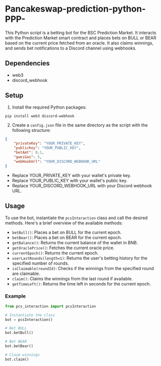 # Pancakeswap-prediction-python-PPP-

This Python script is a betting bot for the BSC Prediction Market. It interacts with the Prediction Market smart contract and places bets on BULL or BEAR based on the current price fetched from an oracle. It also claims winnings, and sends bet notifications to a Discord channel using webhooks.

## Dependencies

- web3
- discord_webhook

## Setup

1. Install the required Python packages:
```
pip install web3 discord-webhook
```

2. Create a `config.json` file in the same directory as the script with the following structure:

```json
{
    "privateKey": "YOUR_PRIVATE_KEY",
    "publicKey": "YOUR_PUBLIC_KEY",
    "betAmt": 0.1,
    "gweiGas": 5,
    "webHookUrl": "YOUR_DISCORD_WEBHOOK_URL"
}
```

- Replace YOUR_PRIVATE_KEY with your wallet's private key.
- Replace YOUR_PUBLIC_KEY with your wallet's public key.
- Replace YOUR_DISCORD_WEBHOOK_URL with your Discord webhook URL.

## Usage

To use the bot, instantiate the `pcsInteraction` class and call the desired methods. Here's a brief overview of the available methods:

- `betBull()`: Places a bet on BULL for the current epoch.
- `betBear()`: Places a bet on BEAR for the current epoch.
- `getBalance()`: Returns the current balance of the wallet in BNB.
- `getOraclePrice()`: Fetches the current oracle price.
- `currentEpoch()`: Returns the current epoch.
- `userLastRounds(length=1)`: Returns the user's betting history for the specified number of rounds.
- `isClaimable(roundId)`: Checks if the winnings from the specified round are claimable.
- `claim()`: Claims the winnings from the last round if available.
- `getTimeLeft()`: Returns the time left in seconds for the current epoch.

### Example

```python
from pcs_interaction import pcsInteraction

# Instantiate the class
bot = pcsInteraction()

# Bet BULL
bot.betBull()

# Bet BEAR
bot.betBear()

# Claim winnings
bot.claim()

```
